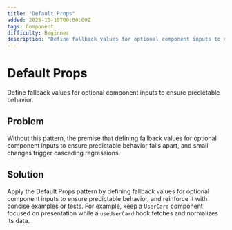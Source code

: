 ```yaml
---
title: "Default Props"
added: 2025-10-10T00:00:00Z
tags: Component
difficulty: Beginner
description: "Define fallback values for optional component inputs to ensure predictable behavior."
---
```

# Default Props

Define fallback values for optional component inputs to ensure predictable behavior.

## Problem

Without this pattern, the premise that defining fallback values for optional component inputs to ensure predictable behavior falls apart, and small changes trigger cascading regressions.

## Solution

Apply the Default Props pattern by defining fallback values for optional component inputs to ensure predictable behavior, and reinforce it with concise examples or tests. For example, keep a `UserCard` component focused on presentation while a `useUserCard` hook fetches and normalizes its data.
